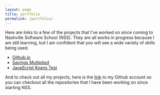 ```yaml
---
layout: page
title: portfolio
permalink: /portfolio/
---
```


Here are links to a few of the projects that I've worked on since coming to Nashville Software School (NSS). They are all works in progress because I am still learning, but I am confident that you will see a wide variety of skills being used. 

  * [Github.io](https://github.com/jessicafraines/jessicafraines.github.io)
  * [Savings Multiplied](https://github.com/jessicafraines/savings-multiplied)
  * [JavaScript Koans Test](https://github.com/jessicafraines/JavaScript-Koans)

And to check out all my projects, here is the [link](https://github.com/jessicafraines) to my Github account so you can checkout all the repositories that I have been working on since starting NSS.
